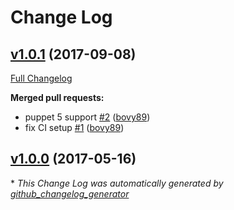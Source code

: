 # Change Log

## [v1.0.1](https://github.com/bovy89/tuned/tree/v1.0.1) (2017-09-08)
[Full Changelog](https://github.com/bovy89/tuned/compare/v1.0.0...v1.0.1)

**Merged pull requests:**

- puppet 5 support [\#2](https://github.com/bovy89/tuned/pull/2) ([bovy89](https://github.com/bovy89))
- fix CI setup [\#1](https://github.com/bovy89/tuned/pull/1) ([bovy89](https://github.com/bovy89))

## [v1.0.0](https://github.com/bovy89/tuned/tree/v1.0.0) (2017-05-16)


\* *This Change Log was automatically generated by [github_changelog_generator](https://github.com/skywinder/Github-Changelog-Generator)*
